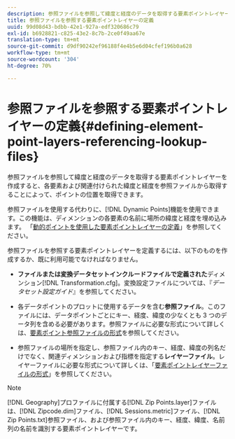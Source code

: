 ```yaml
---
description: 参照ファイルを参照して緯度と経度のデータを取得する要素ポイントレイヤーを作成すると、各要素および関連付けられた緯度と経度を参照ファイルから取得することによって、ポイントの位置を取得できます。
title: 参照ファイルを参照する要素ポイントレイヤーの定義
uuid: 99d08d43-bdbb-42e1-927a-edf320686c79
exl-id: b6928821-c825-43e2-8c7b-2ce0f49aa67e
translation-type: tm+mt
source-git-commit: d9df90242ef96188f4e4b5e6d04cfef196b0a628
workflow-type: tm+mt
source-wordcount: '304'
ht-degree: 70%

---
```


# 参照ファイルを参照する要素ポイントレイヤーの定義{#defining-element-point-layers-referencing-lookup-files}

参照ファイルを参照して緯度と経度のデータを取得する要素ポイントレイヤーを作成すると、各要素および関連付けられた緯度と経度を参照ファイルから取得することによって、ポイントの位置を取得できます。

参照ファイルを使用する代わりに、[!DNL Dynamic Points]機能を使用できます。この機能は、ディメンションの各要素の名前に場所の緯度と経度を埋め込みます。 「[動的ポイントを使用した要素ポイントレイヤーの定義](../../../../../home/c-geo-oview/c-wk-img-lyrs/c-elmt-pt-lyrs/c-elmt-pt-lyrs-ref-lkp-files/c-elmt-pt-lyr-file-frmt/c-dyn-pts.md#concept-77ae65bedc3f465489bc135ae7e3c2f3)」を参照してください。

参照ファイルを参照する要素ポイントレイヤーを定義するには、以下のものを作成するか、既に利用可能でなければなりません。

* **ファイルまたは変換データセットインクルードファイルで定義された**&#x200B;ディメンション[!DNL Transformation.cfg]。変換設定ファイルについては、『*データセット設定ガイド*』を参照してください。

* 各データポイントのプロットに使用するデータを含む&#x200B;**参照ファイル**。このファイルには、データポイントごとにキー、経度、緯度の少なくとも 3 つのデータ列を含める必要があります。参照ファイルに必要な形式について詳しくは、[要素ポイント参照ファイルの形式](../../../../../home/c-geo-oview/c-wk-img-lyrs/c-elmt-pt-lyrs/c-elmt-pt-lyrs-ref-lkp-files/c-elmt-pt-lkp-file-frmt.md#concept-c059121019ea4dbcb1c17129567f4121)を参照してください。

* 参照ファイルの場所を指定し、参照ファイル内のキー、経度、緯度の列名だけでなく、関連ディメンションおよび指標を指定する&#x200B;**レイヤーファイル**。レイヤーファイルに必要な形式について詳しくは、「[要素ポイントレイヤーファイルの形式](../../../../../home/c-geo-oview/c-wk-img-lyrs/c-elmt-pt-lyrs/c-elmt-pt-lyrs-ref-lkp-files/c-elmt-pt-lyr-file-frmt/c-elmt-pt-lyr-file-frmt.md#concept-678a95cb69644105a7af1b86ad5a5981)」を参照してください。

>[!NOTE]
>
>[!DNL Geography]プロファイルに付属する[!DNL Zip Points.layer]ファイルは、[!DNL Zipcode.dim]ファイル、[!DNL Sessions.metric]ファイル、[!DNL Zip Points.txt]参照ファイル、および参照ファイル内のキー、経度、緯度、名前列の名前を識別する要素ポイントレイヤーです。

